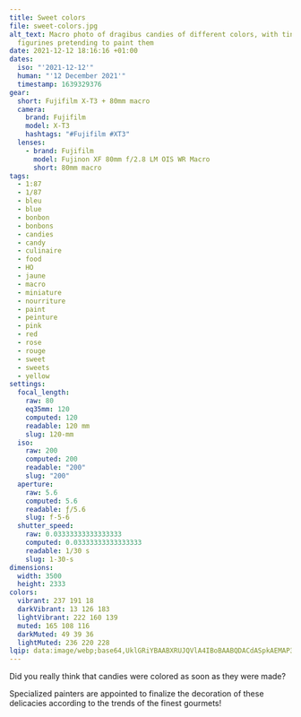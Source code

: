 ```yaml
---
title: Sweet colors
file: sweet-colors.jpg
alt_text: Macro photo of dragibus candies of different colors, with tiny
  figurines pretending to paint them
date: 2021-12-12 18:16:16 +01:00
dates:
  iso: "'2021-12-12'"
  human: "'12 December 2021'"
  timestamp: 1639329376
gear:
  short: Fujifilm X-T3 + 80mm macro
  camera:
    brand: Fujifilm
    model: X-T3
    hashtags: "#Fujifilm #XT3"
  lenses:
    - brand: Fujifilm
      model: Fujinon XF 80mm f/2.8 LM OIS WR Macro
      short: 80mm macro
tags:
  - 1:87
  - 1/87
  - bleu
  - blue
  - bonbon
  - bonbons
  - candies
  - candy
  - culinaire
  - food
  - HO
  - jaune
  - macro
  - miniature
  - nourriture
  - paint
  - peinture
  - pink
  - red
  - rose
  - rouge
  - sweet
  - sweets
  - yellow
settings:
  focal_length:
    raw: 80
    eq35mm: 120
    computed: 120
    readable: 120 mm
    slug: 120-mm
  iso:
    raw: 200
    computed: 200
    readable: "200"
    slug: "200"
  aperture:
    raw: 5.6
    computed: 5.6
    readable: ƒ/5.6
    slug: f-5-6
  shutter_speed:
    raw: 0.03333333333333333
    computed: 0.03333333333333333
    readable: 1/30 s
    slug: 1-30-s
dimensions:
  width: 3500
  height: 2333
colors:
  vibrant: 237 191 18
  darkVibrant: 13 126 183
  lightVibrant: 222 160 139
  muted: 165 108 116
  darkMuted: 49 39 36
  lightMuted: 236 220 228
lqip: data:image/webp;base64,UklGRiYBAABXRUJQVlA4IBoBAABQDACdASpkAEMAP3GuzV60raolKhdJqpAuCWIA1AhAAyUBe9xBdEzVoOU0UJdpwiwADzZU2rYMt3rGu5cSg+X6S0rIZvYafCHrgnxaWEctPmP3+0DNmq56drVlg8dzEcw/tR52YQmueatPQAD+7mo450+V17lDme5amkiog2nVdYr5EjYP4ob2S0tMXOp/3l3nal5zo1i/MAQAnCj/vXopvMClokvczUobs1mczJigNf5Wl+X+6phDrHCbpQEzVD9RiCyDQHvz8k2lxfE7LhHjkDcuJs3hzdWxRgxzl42A37eC4gSNRNKFtk2Bkx5w4R97eDcDlB2bhOfg2bCsT0AZTfiCSMBzmVieW+kNU8W1SAHqXQKjtjCAAAA=
---
```


Did you really think that candies were colored as soon as they were made?

Specialized painters are appointed to finalize the decoration of these delicacies according to the trends of the finest gourmets!
